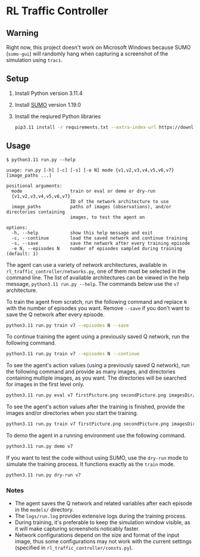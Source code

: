 # RL Traffic Controller

## Warning

Right now, this project doesn't work on Microsoft Windows because SUMO (`sumo-gui`) will randomly hang when
capturing a screenshot of the simulation using `traci`.

## Setup

1. Install Python version 3.11.4
2. Install [SUMO](https://eclipse.dev/sumo/) version 1.19.0
3. Install the reqiured Python libraries

   ```bash
   pip3.11 install -r requirements.txt --extra-index-url https://download.pytorch.org/whl/cpu
   ```

## Usage

```text
$ python3.11 run.py --help

usage: run.py [-h] [-c] [-s] [-e N] mode {v1,v2,v3,v4,v5,v6,v7} [image_paths ...]

positional arguments:
  mode                  train or eval or demo or dry-run
  {v1,v2,v3,v4,v5,v6,v7}
                        ID of the network architecture to use
  image_paths           paths of images (observations), and/or directories containing
                        images, to test the agent on

options:
  -h, --help            show this help message and exit
  -c, --continue        load the saved network and continue training
  -s, --save            save the network after every training episode
  -e N, --episodes N    number of episodes sampled during training (default: 1)
```

The agent can use a variety of network architectures, available in `rl_traffic_controller/networks.py`, one of them must be selected in the command line. The list of available architectures can be viewed in the help message, `python3.11 run.py --help`. The commands below use the `v7` architecture.

To train the agent from scratch, run the following command and replace `N` with the number of episodes you want. Remove `--save` if you don't want to save the Q network after every episode.

```bash
python3.11 run.py train v7 --episodes N --save
```

To continue training the agent using a previously saved Q network, run the following command.

```bash
python3.11 run.py train v7 --episodes N --continue
```

To see the agent's action values (using a previously saved Q network), run the following command and provide as many images, and directories containing multiple images, as you want. The directories will be searched for images in the first level only.

```bash
python3.11 run.py eval v7 firstPicture.png secondPicture.png imagesDir/ ...
```

To see the agent's action values after the training is finished, provide the images and/or directories when you start the training.

```bash
python3.11 run.py train v7 firstPicture.png secondPicture.png imagesDir/ ... --episodes N
```

To demo the agent in a running environment use the following command.

```bash
python3.11 run.py demo v7
```

If you want to test the code without using SUMO, use the `dry-run` mode to simulate the training process. It functions exactly as the `train` mode.

```bash
python3.11 run.py dry-run v7
```

### Notes

- The agent saves the Q network and related variables after each episode in the `models/` directory.
- The `logs/run.log` provides extensive logs during the training process.
- During training, it's preferable to keep the simulation window visible, as it will make capturing screenshots noticably faster.
- Network configurations depend on the size and format of the input image, thus some configurations may not work with the current settings (specified in `rl_traffic_controller/consts.py`).
